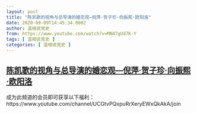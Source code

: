 ```yaml
---
layout: post
title: "陈凯歌的视角与总导演的婚恋观—倪萍·贺子珍·向振熙·欧阳洛"
date: 2020-09-09T14:45:34.000Z
author: 温相说党史
from: https://www.youtube.com/watch?v=MN47gUd7K-Y
tags: [ 温相说党史 ]
categories: [ 温相说党史 ]
---
```

<!--1599662734000-->
[陈凯歌的视角与总导演的婚恋观—倪萍·贺子珍·向振熙·欧阳洛](https://www.youtube.com/watch?v=MN47gUd7K-Y)
------

<div>
成为此频道的会员即可获享以下福利：https://www.youtube.com/channel/UCGtvPQxpuRrXeryEWxQkAkA/join
</div>
